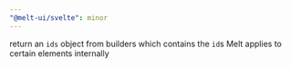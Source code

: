```yaml
---
"@melt-ui/svelte": minor
---
```


return an `ids` object from builders which contains the `id`s Melt applies to certain elements internally
